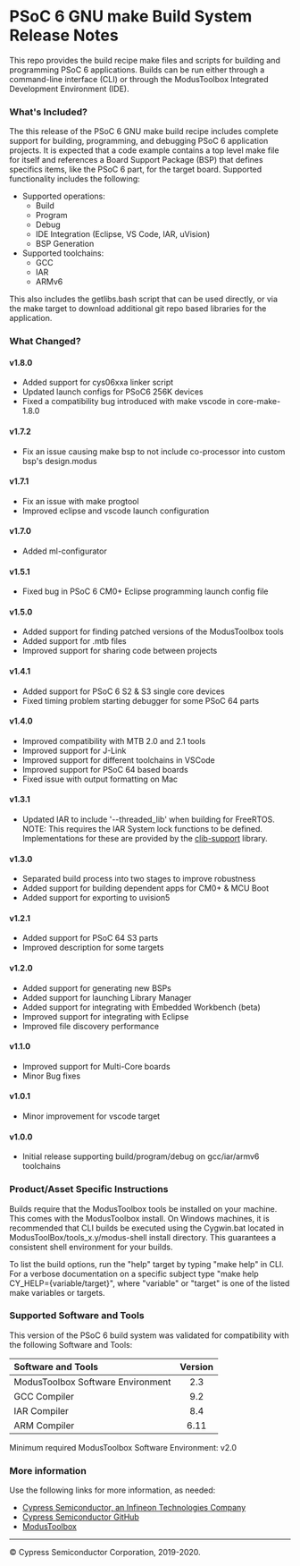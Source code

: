 # PSoC 6 GNU make Build System Release Notes
This repo provides the build recipe make files and scripts for building and programming PSoC 6 applications. Builds can be run either through a command-line interface (CLI) or through the ModusToolbox Integrated Development Environment (IDE).

### What's Included?
The this release of the PSoC 6 GNU make build recipe includes complete support for building, programming, and debugging PSoC 6 application projects. It is expected that a code example contains a top level make file for itself and references a Board Support Package (BSP) that defines specifics items, like the PSoC 6 part, for the target board. Supported functionality includes the following:
* Supported operations:
    * Build
    * Program
    * Debug
    * IDE Integration (Eclipse, VS Code, IAR, uVision)
    * BSP Generation
* Supported toolchains:
    * GCC
    * IAR
    * ARMv6

This also includes the getlibs.bash script that can be used directly, or via the make target to download additional git repo based libraries for the application.

### What Changed?
#### v1.8.0
* Added support for cys06xxa linker script
* Updated launch configs for PSoC6 256K devices
* Fixed a compatibility bug introduced with make vscode in core-make-1.8.0
#### v1.7.2
* Fix an issue causing make bsp to not include co-processor into custom bsp's design.modus
#### v1.7.1
* Fix an issue with make progtool
* Improved eclipse and vscode launch configuration
#### v1.7.0
* Added ml-configurator
#### v1.5.1
* Fixed bug in PSoC 6 CM0+ Eclipse programming launch config file
#### v1.5.0
* Added support for finding patched versions of the ModusToolbox tools
* Added support for .mtb files
* Improved support for sharing code between projects
#### v1.4.1
* Added support for PSoC 6 S2 & S3 single core devices
* Fixed timing problem starting debugger for some PSoC 64 parts
#### v1.4.0
* Improved compatibility with MTB 2.0 and 2.1 tools
* Improved support for J-Link
* Improved support for different toolchains in VSCode
* Improved support for PSoC 64 based boards
* Fixed issue with output formatting on Mac
#### v1.3.1
* Updated IAR to include '--threaded_lib' when building for FreeRTOS.
NOTE: This requires the IAR System lock functions to be defined. Implementations for these are provided by the [clib-support](https://github.com/cypresssemiconductorco/clib-support) library.
#### v1.3.0
* Separated build process into two stages to improve robustness
* Added support for building dependent apps for CM0+ & MCU Boot
* Added support for exporting to uvision5
#### v1.2.1
* Added support for PSoC 64 S3 parts
* Improved description for some targets
#### v1.2.0
* Added support for generating new BSPs
* Added support for launching Library Manager
* Added support for integrating with Embedded Workbench (beta)
* Improved support for integrating with Eclipse
* Improved file discovery performance
#### v1.1.0
* Improved support for Multi-Core boards
* Minor Bug fixes
#### v1.0.1
* Minor improvement for vscode target
#### v1.0.0
* Initial release supporting build/program/debug on gcc/iar/armv6 toolchains

### Product/Asset Specific Instructions
Builds require that the ModusToolbox tools be installed on your machine. This comes with the ModusToolbox install. On Windows machines, it is recommended that CLI builds be executed using the Cygwin.bat located in ModusToolBox/tools_x.y/modus-shell install directory. This guarantees a consistent shell environment for your builds.

To list the build options, run the "help" target by typing "make help" in CLI. For a verbose documentation on a specific subject type "make help CY_HELP={variable/target}", where "variable" or "target" is one of the listed make variables or targets.

### Supported Software and Tools
This version of the PSoC 6 build system was validated for compatibility with the following Software and Tools:

| Software and Tools                        | Version |
| :---                                      | :----:  |
| ModusToolbox Software Environment         | 2.3     |
| GCC Compiler                              | 9.2     |
| IAR Compiler                              | 8.4     |
| ARM Compiler                              | 6.11    |

Minimum required ModusToolbox Software Environment: v2.0

### More information
Use the following links for more information, as needed:
* [Cypress Semiconductor, an Infineon Technologies Company](http://www.cypress.com)
* [Cypress Semiconductor GitHub](https://github.com/cypresssemiconductorco)
* [ModusToolbox](https://www.cypress.com/products/modustoolbox-software-environment)

---
© Cypress Semiconductor Corporation, 2019-2020.